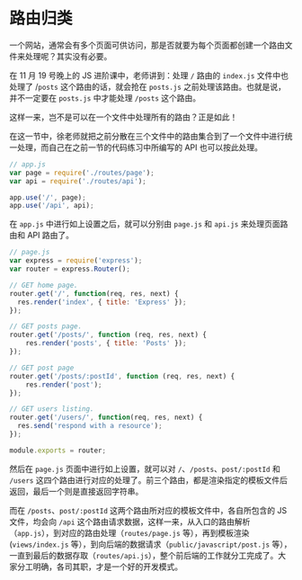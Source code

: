 # 路由归类

一个网站，通常会有多个页面可供访问，那是否就要为每个页面都创建一个路由文件来处理呢？其实没有必要。

在 11 月 19 号晚上的 JS 进阶课中，老师讲到：处理 `/` 路由的 `index.js` 文件中也处理了 /`posts` 这个路由的话，就会抢在 `posts.js` 之前处理该路由。也就是说，并不一定要在 `posts.js` 中才能处理 `/posts` 这个路由。

这样一来，岂不是可以在一个文件中处理所有的路由？正是如此！

在这一节中，徐老师就把之前分散在三个文件中的路由集合到了一个文件中进行统一处理，而自己在之前一节的代码练习中所编写的 API 也可以按此处理。

```javascript
// app.js
var page = require('./routes/page');
var api = require('./routes/api');

app.use('/', page);
app.use('/api', api);
```

在 `app.js` 中进行如上设置之后，就可以分别由 `page.js` 和 `api.js` 来处理页面路由和 API 路由了。

```javascript
// page.js
var express = require('express');
var router = express.Router();

// GET home page.
router.get('/', function(req, res, next) {
  res.render('index', { title: 'Express' });
});

// GET posts page.
router.get('/posts/', function (req, res, next) {
    res.render('posts', { title: 'Posts' });
});

// GET post page
router.get('/posts/:postId', function (req, res, next) {
    res.render('post');
});

// GET users listing.
router.get('/users/', function(req, res, next) {
  res.send('respond with a resource');
});

module.exports = router;
```

然后在 `page.js` 页面中进行如上设置，就可以对 `/`、`/posts`、`post/:postId` 和 `/users` 这四个路由进行对应的处理了。前三个路由，都是渲染指定的模板文件后返回，最后一个则是直接返回字符串。

而在 `/posts`、`post/:postId` 这两个路由所对应的模板文件中，各自所包含的 JS 文件，均会向 `/api` 这个路由请求数据，这样一来，从入口的路由解析（`app.js`），到对应的路由处理（`routes/page.js` 等），再到模板渲染(`views/index.js` 等），到向后端的数据请求（`public/javascript/post.js` 等），一直到最后的数据存取（`routes/api.js`），整个前后端的工作就分工完成了。大家分工明确，各司其职，才是一个好的开发模式。
